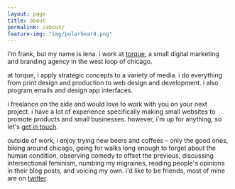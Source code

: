 ```yaml
---
layout: page
title: about
permalink: /about/
feature-img: "img/polarbear4.png"
---
```


i'm frank, but my name is lena. i work at [torque](http://torque.digital), a small digital marketing and branding agency in the west loop of chicago. 

at torque, i apply strategic concepts to a variety of media. i do everything from print design and production to web design and development. i also program emails and design app interfaces.

i freelance on the side and would love to work with you on your next project. i have a lot of experience specifically making small websites to promote products and small businesses. however, i'm up for anything, so let's [get in touch](mailto:lena.masek@gmail.com).

outside of work, i enjoy trying new beers and coffees – only the good ones, biking around chicago, going for walks long enough to forget about the human condition, observing comedy to offset the previous, discussing intersectional feminism, numbing my migraines, reading people's opinions in their blog posts, and voicing my own. i'd like to be friends, most of mine are on [twitter](http://twitter.com/lenamasek).